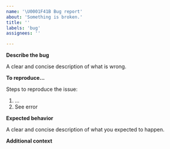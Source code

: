 ```yaml
---
name: '\U0001F41B Bug report'
about: 'Something is broken.'
title: ''
labels: 'bug'
assignees: ''

---
```


**Describe the bug**

A clear and concise description of what is wrong.

**To reproduce...**

Steps to reproduce the issue:

1. ...
2. See error

**Expected behavior**

A clear and concise description of what you expected to happen.

**Additional context**
